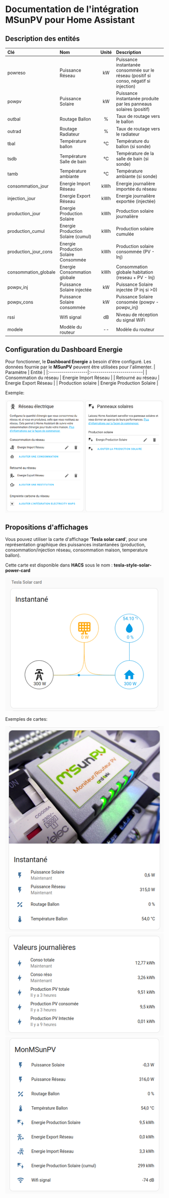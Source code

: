# Documentation de l'intégration MSunPV pour Home Assistant


## Description des entités

| Clé     | Nom         | Unité | Description        |
|:--------|:------------|:-----:|:-------------------|
| powreso | Puissance Réseau |kW| Puissance instantanée consommée sur le réseau (positif si conso, négatif si injection)|
| powpv | Puissance Solaire | kW | Puissance instantanée produite par les panneaus solaires (positif)|
| outbal | Routage Ballon | % | Taux de routage vers le ballon |
| outrad | Routage Radiateur | % | Taux de routage vers le radiateur |
| tbal | Température ballon | °C | Température du ballon (si sonde)|
| tsdb | Température Salle de bain | °C | Température de la salle de bain (si sonde) |
| tamb | Température ambiante | °C | Température ambiante (si sonde) |
| consommation_jour | Energie Import Réseau | kWh | Energie journalière importée du réseau |
| injection_jour | Energie Export Réseau | kWh | Energie journalière exportée (injectée) |
| production_jour | Energie Production Solaire | kWh | Production solaire journalière |
| production_cumul | Energie Production Solaire (cumul) | kWh | Production solaire cumulée |
| production_jour_cons | Energie Production Solaire Consommée | kWh | Production solaire consommée (PV - Inj) |
| consommation_globale | Energie Consommation globale | kWh | Consommation globale habitation (reseau + PV - Inj) |
| powpv_inj | Puissance Solaire injectée | kW | Puissance Solaire injectée (P inj si >0) |
| powpv_cons | Puissance Solaire consommée | kW | Puissance Solaire consomée (powpv - powpv_inj) |
| rssi | Wifi signal | dB | Niveau de réception du signal WiFi |
| modele | Modèle du routeur | -- | Modèle du routeur |


## Configuration du Dashboard Energie
Pour fonctionner, le **Dashboard Energie** a besoin d'être configuré. Les données fournie par le **MSunPV** peuvent être utilisées pour l'alimenter.
| Paramètre          | Entité                    |
|:-------------------|:--------------------------|
| Consommation du réseau | Energie Import Réseau |
| Retourné au réseau | Energie Export Réseau |
| Production solaire | Energie Production Solaire |

Exemple:

![alt text](image-1.png)

## Propositions d'affichages

Vous pouvez utiliser la carte d'affichage '**Tesla solar card**', pour une représentation graphique des puissances instantanées (production, consommation/injection réseau, consommation maison, temperature ballon).

Cette carte est disponible dans **HACS** sous le nom : **tesla-style-solar-power-card**

![alt text](image-2.png)

Exemples de cartes:

![alt text](image-3.png) ![alt text](image-4.png) ![alt text](image-5.png)

